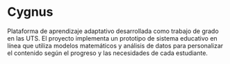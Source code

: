 # Cygnus
Plataforma de aprendizaje adaptativo desarrollada como trabajo de grado en las UTS. El proyecto implementa un prototipo de sistema educativo en línea que utiliza modelos matemáticos y análisis de datos para personalizar el contenido según el progreso y las necesidades de cada estudiante. 
